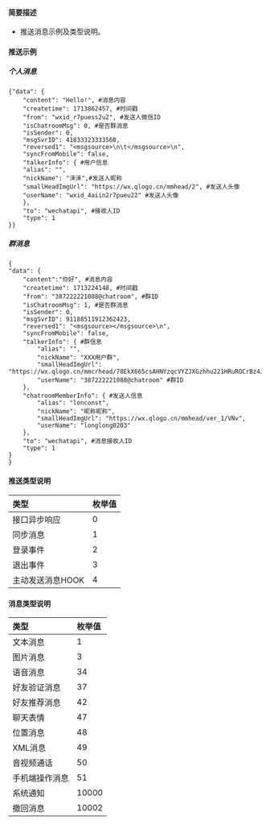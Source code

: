 
#### 简要描述

- 推送消息示例及类型说明。

#### 推送示例
##### 个人消息
```
{"data": {
	"content": "Hello!", #消息内容
	"createtime": 1713862457, #时间戳
	"from": "wxid_r7puess2u2", #发送人微信ID
	"isChatroomMsg": 0, #是否群消息
	"isSender": 0,
	"msgSvrID": 41833323333560,
	"reversed1": "<msgsource>\n\t</msgsource>\n",
	"syncFromMobile": false,
	"talkerInfo": { #用户信息
	"alias": "",
	"nickName": "涞涞",#发送人昵称
	"smallHeadImgUrl": "https://wx.qlogo.cn/mmhead/2", #发送人头像
	"userName": "wxid_4aiin2r7pueu22" #发送人头像
	},
	"to": "wechatapi", #接收人ID
	"type": 1
}}
```
##### 群消息
```
{
"data": {	
	"content":"你好", #消息内容
	"createtime": 1713224148, #时间戳
	"from": "387222221088@chatroom", #群ID
	"isChatroomMsg": 1, #是否群消息
	"isSender": 0,
	"msgSvrID": 91188511912362423,
	"reversed1": "<msgsource></msgsource>\n",
	"syncFromMobile": false,
	"talkerInfo": { #群信息
		"alias": "",
		"nickName": "XXX用户群",
		"smallHeadImgUrl": "https://wx.qlogo.cn/mmcrhead/78EkX665csAHNYzqcVYZJXGzhhu221HRuROCrBz4JIyhxuB01VwstvUAnFcAQ8hknxq9assst1PPJePiat7Y3LTMxpUg5/0",
		"userName": "387222221088@chatroom" #群ID
	},	
	"chatroomMemberInfo": { #发送人信息
		"alias": "lonconst",
		"nickName": "昵称昵称",
		"smallHeadImgUrl": "https://wx.qlogo.cn/mmhead/ver_1/VNv",
		"userName": "longlong0203"
	},
	"to": "wechatapi", #消息接收人ID
	"type": 1
}
}
```

#### 推送类型说明 

| 类型         | 枚举值 |   
|:-----------|:----|   
| 接口异步响应     | 0   |   
| 同步消息       | 1   |   
| 登录事件       | 2   |   
| 退出事件       | 3   |   
| 主动发送消息HOOK | 4   |   

#### 消息类型说明 

| 类型      | 枚举值   |   
|:--------|:------|   
| 文本消息    | 1     |   
| 图片消息    | 3     |   
| 语音消息    | 34    |   
| 好友验证消息  | 37    |   
| 好友推荐消息  | 42    |   
| 聊天表情    | 47    |   
| 位置消息    | 48    |   
| XML消息   | 49    |   
| 音视频通话   | 50    |   
| 手机端操作消息 | 51    |   
| 系统通知    | 10000 |   
| 撤回消息    | 10002 |   







